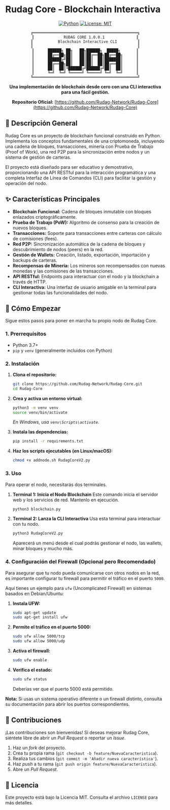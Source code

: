 # Rudag Core - Blockchain Interactiva

<div align="center">

[![Python](https://img.shields.io/badge/Python-3.7+-blue.svg)](https://www.python.org/downloads/) 
[![License: MIT](https://img.shields.io/badge/License-MIT-yellow.svg)](https://opensource.org/licenses/MIT)

```
╔══════════════════════════════════════════════╗
║             RUDAG CORE 1.0.0.1              ║
║           Blockchain Interactive CLI         ║
║                                              ║
║      ██████╗ ██╗   ██╗██████╗  █████╗       ║
║      ██╔══██╗██║   ██║██╔══██╗██╔══██╗      ║
║      ██████╔╝██║   ██║██║  ██║███████║      ║
║      ██╔══██╗██║   ██║██║  ██║██╔══██║      ║
║      ██║  ██║╚██████╔╝██████╔╝██║  ██║      ║
║      ╚═╝  ╚═╝ ╚═════╝ ╚═════╝ ╚═╝  ╚═╝      ║
╚══════════════════════════════════════════════╝
```

**Una implementación de blockchain desde cero con una CLI interactiva para una fácil gestión.**

**Repositorio Oficial:** [https://github.com/Rudag-Network/Rudag-Core](https://github.com/Rudag-Network/Rudag-Core)

</div>

## 📜 Descripción General

Rudag Core es un proyecto de blockchain funcional construido en Python. Implementa los conceptos fundamentales de una criptomoneda, incluyendo una cadena de bloques, transacciones, minería con Prueba de Trabajo (Proof of Work), una red P2P para la sincronización entre nodos y un sistema de gestión de carteras.

El proyecto está diseñado para ser educativo y demostrativo, proporcionando una API RESTful para la interacción programática y una completa Interfaz de Línea de Comandos (CLI) para facilitar la gestión y operación del nodo.

## ✨ Características Principales

- **Blockchain Funcional:** Cadena de bloques inmutable con bloques enlazados criptográficamente.
- **Prueba de Trabajo (PoW):** Algoritmo de consenso para la creación de nuevos bloques.
- **Transacciones:** Soporte para transacciones entre carteras con cálculo de comisiones (fees).
- **Red P2P:** Sincronización automática de la cadena de bloques y descubrimiento de nodos (peers) en la red.
- **Gestión de Wallets:** Creación, listado, exportación, importación y backups de carteras.
- **Recompensas de Minería:** Los mineros son recompensados con nuevas monedas y las comisiones de las transacciones.
- **API RESTful:** Endpoints para interactuar con el nodo y la blockchain a través de HTTP.
- **CLI Interactiva:** Una interfaz de usuario amigable en la terminal para gestionar todas las funcionalidades del nodo.

## 🚀 Cómo Empezar

Sigue estos pasos para poner en marcha tu propio nodo de Rudag Core.

### 1. Prerrequisitos

- Python 3.7+
- `pip` y `venv` (generalmente incluidos con Python)

### 2. Instalación

1.  **Clona el repositorio:**
    ```bash
    git clone https://github.com/Rudag-Network/Rudag-Core.git
    cd Rudag-Core
    ```

2.  **Crea y activa un entorno virtual:**
    ```bash
    python3 -m venv venv
    source venv/bin/activate
    ```
    *En Windows, usa `venv\Scripts\activate`.*

3.  **Instala las dependencias:**
    ```bash
    pip install -r requirements.txt
    ```

4.  **Haz los scripts ejecutables (en Linux/macOS):**
    ```bash
    chmod +x addnode.sh RudagCoreV2.py
    ```

### 3. Uso

Para operar el nodo, necesitarás dos terminales.

1.  **Terminal 1: Inicia el Nodo Blockchain**
    Este comando inicia el servidor web y los servicios de red. Mantenlo en ejecución.
    ```bash
    python3 blockchain.py
    ```

2.  **Terminal 2: Lanza la CLI Interactiva**
    Usa esta terminal para interactuar con tu nodo.
    ```bash
    python3 RudagCoreV2.py
    ```
    Aparecerá un menú desde el cual podrás gestionar el nodo, las wallets, minar bloques y mucho más.

### 4. Configuración del Firewall (Opcional pero Recomendado)

Para asegurar que tu nodo pueda comunicarse con otros nodos en la red, es importante configurar tu firewall para permitir el tráfico en el puerto `5000`.

Aquí tienes un ejemplo para `ufw` (Uncomplicated Firewall) en sistemas basados en Debian/Ubuntu:

1.  **Instala UFW:**
    ```bash
    sudo apt-get update
    sudo apt-get install ufw
    ```

2.  **Permite el tráfico en el puerto 5000:**
    ```bash
    sudo ufw allow 5000/tcp
    sudo ufw allow 5000/udp
    ```

3.  **Activa el firewall:**
    ```bash
    sudo ufw enable
    ```

4.  **Verifica el estado:**
    ```bash
    sudo ufw status
    ```
    Deberías ver que el puerto 5000 está permitido.

**Nota:** Si usas un sistema operativo diferente o un firewall distinto, consulta su documentación para abrir los puertos correspondientes.

## 🤝 Contribuciones

¡Las contribuciones son bienvenidas! Si deseas mejorar Rudag Core, siéntete libre de abrir un *Pull Request* o reportar un *Issue*.

1.  Haz un *fork* del proyecto.
2.  Crea tu propia rama (`git checkout -b feature/NuevaCaracteristica`).
3.  Realiza tus cambios (`git commit -m 'Añadir nueva característica'`).
4.  Haz *push* a tu rama (`git push origin feature/NuevaCaracteristica`).
5.  Abre un *Pull Request*.

## 📄 Licencia

Este proyecto está bajo la Licencia MIT. Consulta el archivo `LICENSE` para más detalles.